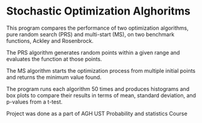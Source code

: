 # Stochastic Optimization Alghoritms

This program compares the performance of two optimization algorithms, pure random search (PRS) and multi-start (MS), on two benchmark functions, Ackley and Rosenbrock. 

The PRS algorithm generates random points within a given range and evaluates the function at those points. 

The MS algorithm starts the optimization process from multiple initial points and returns the minimum value found. 

The program runs each algorithm 50 times and produces histograms and box plots to compare their results in terms of mean, standard deviation, and p-values from a t-test.

Project was done as a part of AGH UST Probability and statistics Course
